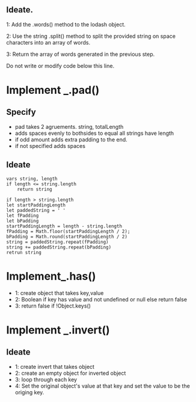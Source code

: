 ## Ideate.

1: Add the .words() method to the lodash object.

2: Use the string .split() method to split the provided string on space characters into an array of words.

3: Return the array of words generated in the previous step.

Do not write or modify code below this line.

# Implement \_.pad()

## Specify

- pad takes 2 agruements. string, totalLength
- adds spaces evenly to bothsides to equal all strings have length
- if odd amount adds extra padding to the end.
- if not specified adds spaces

## Ideate

```
vars string, length
if length <= string.length
    return string

if length > string.length
let startPaddingLength
let paddedString = ' '
let fPadding
let bPadding
startPaddingLength = length - string.length
fPadding = Math.floor(startPaddingLength / 2);
bPadding = Math.round(startPaddingLength / 2)
string = paddedString.repeat(fPadding)
string += paddedString.repeat(bPadding)
retrun string

```

# Implement\_.has()

- 1: create object that takes key,value
- 2: Boolean if key has value and not undefined or null else return false
- 3: return false if !Object.keys()

# Implement \_.invert()

## Ideate

- 1: create invert that takes object
- 2: create an empty object for inverted object
- 3: loop through each key
- 4: Set the original object's value at that key and set the value to be the origing key.
